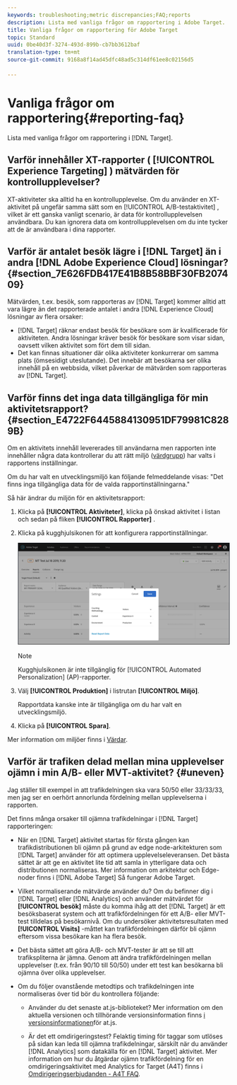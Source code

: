 ```yaml
---
keywords: troubleshooting;metric discrepancies;FAQ;reports
description: Lista med vanliga frågor om rapportering i Adobe Target.
title: Vanliga frågor om rapportering för Adobe Target
topic: Standard
uuid: 0be40d3f-3274-493d-899b-cb7bb3612baf
translation-type: tm+mt
source-git-commit: 9168a8f14ad45dfc48ad5c314df61ee8c02156d5

---
```



# Vanliga frågor om rapportering{#reporting-faq}

Lista med vanliga frågor om rapportering i [!DNL Target].

## Varför innehåller XT-rapporter ( [!UICONTROL Experience Targeting] ) mätvärden för kontrollupplevelser?

XT-aktiviteter ska alltid ha en kontrollupplevelse. Om du använder en XT-aktivitet på ungefär samma sätt som en [!UICONTROL A/B-testaktivitet] , vilket är ett ganska vanligt scenario, är data för kontrollupplevelsen användbara. Du kan ignorera data om kontrollupplevelsen om du inte tycker att de är användbara i dina rapporter.

## Varför är antalet besök lägre i [!DNL Target] än i andra [!DNL Adobe Experience Cloud] lösningar? {#section_7E626FDB417E41B8B58BBF30FB207409}

Mätvärden, t.ex. besök, som rapporteras av [!DNL Target] kommer alltid att vara lägre än det rapporterade antalet i andra [!DNL Experience Cloud] lösningar av flera orsaker:

* [!DNL Target] räknar endast besök för besökare som är kvalificerade för aktiviteten. Andra lösningar kräver besök för besökare som visar sidan, oavsett vilken aktivitet som fört dem till sidan.
* Det kan finnas situationer där olika aktiviteter konkurrerar om samma plats (ömsesidigt uteslutande). Det innebär att besökarna ser olika innehåll på en webbsida, vilket påverkar de mätvärden som rapporteras av [!DNL Target].

## Varför finns det inga data tillgängliga för min aktivitetsrapport? {#section_E4722F6445884130951DF79981C8289B}

Om en aktivitets innehåll levererades till användarna men rapporten inte innehåller några data kontrollerar du att rätt miljö ([värdgrupp](/help/administrating-target/hosts.md)) har valts i rapportens inställningar.

Om du har valt en utvecklingsmiljö kan följande felmeddelande visas: &quot;Det finns inga tillgängliga data för de valda rapportinställningarna.&quot;

Så här ändrar du miljön för en aktivitetsrapport:

1. Klicka på **[!UICONTROL Aktiviteter]**, klicka på önskad aktivitet i listan och sedan på fliken **[!UICONTROL Rapporter]** .
1. Klicka på kugghjulsikonen för att konfigurera rapportinställningar.

   ![Dialogrutan A/B-inställningar](/help/c-reports/c-report-settings/assets/ab_settings_dialog.png)

   >[!NOTE]
   >
   >Kugghjulsikonen är inte tillgänglig för [!UICONTROL Automated Personalization] (AP)-rapporter.

1. Välj **[!UICONTROL Produktion]** i listrutan **[!UICONTROL Miljö]**.

   Rapportdata kanske inte är tillgängliga om du har valt en utvecklingsmiljö.

1. Klicka på **[!UICONTROL Spara]**.

Mer information om miljöer finns i [Värdar](../administrating-target/hosts.md#concept_516BB01EBFBD4449AB03940D31AEB66E).

## Varför är trafiken delad mellan mina upplevelser ojämn i min A/B- eller MVT-aktivitet? {#uneven}

Jag ställer till exempel in att trafikdelningen ska vara 50/50 eller 33/33/33, men jag ser en oerhört annorlunda fördelning mellan upplevelserna i rapporten.

Det finns många orsaker till ojämna trafikdelningar i [!DNL Target] rapporteringen:

* När en [!DNL Target] aktivitet startas för första gången kan trafikdistributionen bli ojämn på grund av edge node-arkitekturen som [!DNL Target] använder för att optimera upplevelseleveransen. Det bästa sättet är att ge en aktivitet lite tid att samla in ytterligare data och distributionen normaliseras. Mer information om arkitektur och Edge-noder finns i [!DNL Adobe Target] Så fungerar [](/help/c-intro/how-target-works.md)Adobe Target.
* Vilket normaliserande mätvärde använder du? Om du befinner dig i [!DNL Target] eller [!DNL Analytics] och använder mätvärdet för **[!UICONTROL besök]** måste du komma ihåg att det [!DNL Target] är ett besöksbaserat system och att trafikfördelningen för ett A/B- eller MVT-test tilldelas på besökarnivå. Om du undersöker aktivitetsresultaten med **[!UICONTROL Visits]** -måttet kan trafikfördelningen därför bli ojämn eftersom vissa besökare kan ha flera besök.
* Det bästa sättet att göra A/B- och MVT-tester är att se till att trafikspliterna är jämna. Genom att ändra trafikfördelningen mellan upplevelser (t.ex. från 90/10 till 50/50) under ett test kan besökarna bli ojämna över olika upplevelser.
* Om du följer ovanstående metodtips och trafikdelningen inte normaliseras över tid bör du kontrollera följande:

   * Använder du det senaste at.js-biblioteket? Mer information om den aktuella versionen och tillhörande versionsinformation finns [i versionsinformationen](/help/c-implementing-target/c-implementing-target-for-client-side-web/target-atjs-versions.md)för at.js.

   * Är det ett omdirigeringstest? Felaktig timing för taggar som utlöses på sidan kan leda till ojämna trafikdelningar, särskilt när du använder [!DNL Analytics] som datakälla för en [!DNL Target] aktivitet. Mer information om hur du åtgärdar ojämn trafikfördelning för en omdirigeringsaktivitet med Analytics for Target (A4T) finns i [Omdirigeringserbjudanden - A4T FAQ](/help/c-integrating-target-with-mac/a4t/r-a4t-faq/a4t-faq-redirect-offers.md).
